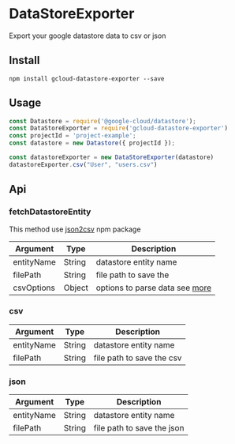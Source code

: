 # DataStoreExporter

Export your google datastore data to csv or json

## Install
```
npm install gcloud-datastore-exporter --save
```

## Usage
```javascript
const Datastore = require('@google-cloud/datastore');
const DataStoreExporter = require('gcloud-datastore-exporter')
const projectId = 'project-example';
const datastore = new Datastore({ projectId });

const datastoreExporter = new DataStoreExporter(datastore)
datastoreExporter.csv("User", "users.csv")
```

## Api

### fetchDatastoreEntity
This method use [json2csv](https://www.npmjs.com/package/json2csv) npm package

| Argument      | Type    | Description |
| ------------- | ------- |  ------------- |
| entityName    | String  | datastore entity name
| filePath      | String  | file path to save the
| csvOptions    | Object  | options to parse data see [more](https://www.npmjs.com/package/json2csv#available-options)

### csv
| Argument      | Type    | Description |
| ------------- | ------- |  ------------- |
| entityName    | String  | datastore entity name
| filePath      | String  | file path to save the csv

### json
| Argument      | Type    | Description |
| ------------- | ------- |  ------------- |
| entityName    | String  | datastore entity name
| filePath      | String  | file path to save the json
